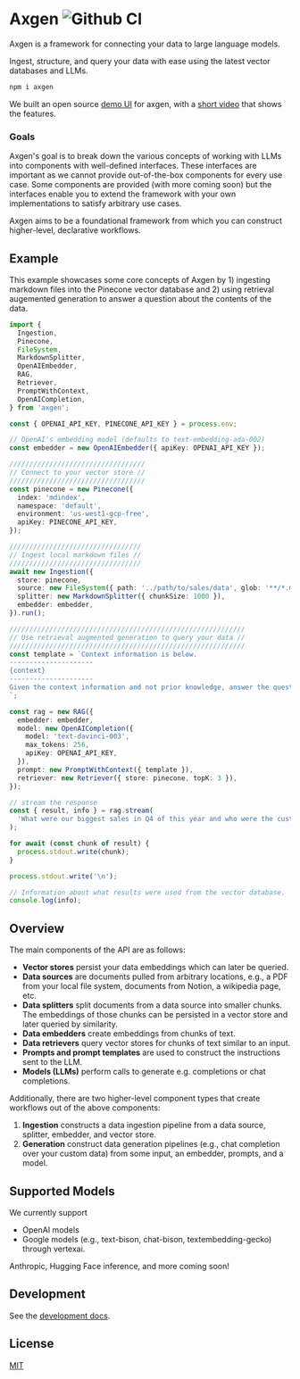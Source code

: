 # Axgen ![Github CI](https://github.com/axilla-io/axgen/workflows/Github%20CI/badge.svg)

Axgen is a framework for connecting your data to large language models.

Ingest, structure, and query your data with ease using the latest vector databases and LLMs.

```bash
npm i axgen
```

We built an open source [demo UI](https://github.com/axilla-io/demo-ui) for axgen, with a [short video](https://www.loom.com/share/458f9b6679b740f0a5c78a33fffee3dc) that shows the features.

### Goals

Axgen's goal is to break down the various concepts of working with LLMs into components with well-defined interfaces.
These interfaces are important as we cannot provide out-of-the-box components for every use case. Some components are
provided (with more coming soon) but the interfaces enable you to extend the framework with your own implementations
to satisfy arbitrary use cases.

Axgen aims to be a foundational framework from which you can construct higher-level, declarative workflows.

## Example

This example showcases some core concepts of Axgen by 1) ingesting markdown files into the Pinecone vector database
and 2) using retrieval augemented generation to answer a question about the contents of the data.

```ts
import {
  Ingestion,
  Pinecone,
  FileSystem,
  MarkdownSplitter,
  OpenAIEmbedder,
  RAG,
  Retriever,
  PromptWithContext,
  OpenAICompletion,
} from 'axgen';

const { OPENAI_API_KEY, PINECONE_API_KEY } = process.env;

// OpenAI's embedding model (defaults to text-embedding-ada-002)
const embedder = new OpenAIEmbedder({ apiKey: OPENAI_API_KEY });

//////////////////////////////////
// Connect to your vector store //
//////////////////////////////////
const pinecone = new Pinecone({
  index: 'mdindex',
  namespace: 'default',
  environment: 'us-west1-gcp-free',
  apiKey: PINECONE_API_KEY,
});

/////////////////////////////////
// Ingest local markdown files //
/////////////////////////////////
await new Ingestion({
  store: pinecone,
  source: new FileSystem({ path: '../path/to/sales/data', glob: '**/*.md' }),
  splitter: new MarkdownSplitter({ chunkSize: 1000 }),
  embedder: embedder,
}).run();

///////////////////////////////////////////////////////////
// Use retrieval augmented generation to query your data //
///////////////////////////////////////////////////////////
const template = `Context information is below.
---------------------
{context}
---------------------
Given the context information and not prior knowledge, answer the question: {query}
`;

const rag = new RAG({
  embedder: embedder,
  model: new OpenAICompletion({
    model: 'text-davinci-003',
    max_tokens: 256,
    apiKey: OPENAI_API_KEY,
  }),
  prompt: new PromptWithContext({ template }),
  retriever: new Retriever({ store: pinecone, topK: 3 }),
});

// stream the response
const { result, info } = rag.stream(
  'What were our biggest sales in Q4 of this year and who were the customers?'
);

for await (const chunk of result) {
  process.stdout.write(chunk);
}

process.stdout.write('\n');

// Information about what results were used from the vector database.
console.log(info);
```

## Overview

The main components of the API are as follows:

- **Vector stores** persist your data embeddings which can later be queried.
- **Data sources** are documents pulled from arbitrary locations, e.g., a PDF from your local file system, documents from Notion, a wikipedia page, etc.
- **Data splitters** split documents from a data source into smaller chunks. The embeddings of those chunks can be persisted in a vector store and later queried by similarity.
- **Data embedders** create embeddings from chunks of text.
- **Data retrievers** query vector stores for chunks of text similar to an input.
- **Prompts and prompt templates** are used to construct the instructions sent to the LLM.
- **Models (LLMs)** perform calls to generate e.g. completions or chat completions.

Additionally, there are two higher-level component types that create workflows out of the above components:

1. **Ingestion** constructs a data ingestion pipeline from a data source, splitter, embedder, and vector store.
2. **Generation** construct data generation pipelines (e.g., chat completion over your custom data) from some input, an embedder, prompts, and a model.

## Supported Models

We currently support

* OpenAI models
* Google models (e.g., text-bison, chat-bison, textembedding-gecko) through vertexai.

Anthropic, Hugging Face inference, and more coming soon!

## Development

See the [development docs](docs/development.md).

## License

[MIT](LICENSE.md)
